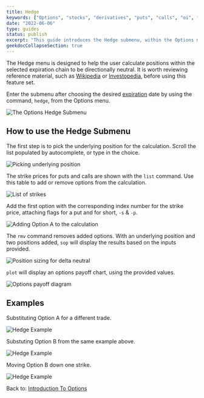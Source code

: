 ```yaml
---
title: Hedge
keywords: ["Options", "stocks", "derivatives", "puts", "calls", "oi", "vol", "greeks", "hedge", "gamme", "delta", "theta", "rho", "vanna", "vomma", "phi", "charm", "iv", "volatility", "implied", "realized", "price", "last", "bid", "ask", "expiry", "expiration", "chains", "chain", "put", "call", "strategy"]
date: "2022-06-06"
type: guides
status: publish
excerpt: "This guide introduces the Hedge submenu, within the Options menu, providing examples in use."
geekdocCollapseSection: true
---
```


The Hedge menu is designed to help the user calculate positions within the selected expiration chain to be directionally neutral. It is worth reviewing reference material, such as <a href="https://en.wikipedia.org/wiki/Hedge_(finance)#Delta_hedging" target="_blank">Wikipedia</a> or <a href="https://www.investopedia.com/terms/d/deltahedging.asp" target="_blank">Investopedia</a>, before using this feature set.

Enter the submenu after choosing the desired <a href="https://openbb-finance.github.io/OpenBBTerminal/terminal/stocks/options/exp/" target="_blank">expiration</a> date by using the command, `hedge`, from the Options menu.

![The Options Hedge Submenu](https://user-images.githubusercontent.com/85772166/172286199-ec6e202d-4955-4557-9ba6-7d4db6fbdd55.png)

<h2>How to use the Hedge Submenu</h2>

The first step is to pick the underlying position for the calculation. Scroll the list populated by autocomplete, or type in the choice.

![Picking underlying position](https://user-images.githubusercontent.com/85772166/172286267-9c164764-271f-4847-adc7-52bfb82e1138.png)

The strike prices for puts and calls are shown with the `list` command. Use this table to add or remove options from the calculation.

![List of strikes](https://user-images.githubusercontent.com/85772166/172286323-62e69fe1-dc37-42a1-8fdb-d3287ff0ac38.png)

Add the first option with the corresponding index number for the strike price, attaching flags for a put and for short, `-s` & `-p`.

![Adding Option A to the calculation](https://user-images.githubusercontent.com/85772166/172286367-a15f57fe-a10f-402c-9bf6-5e7dd34dedb4.png)

The `rmv` command removes added options. With an underlying position and two positions added, `sop` will display the results based on the inputs provided.

![Position sizing for delta neutral](https://user-images.githubusercontent.com/85772166/172286429-a0d6710d-a5a0-49e5-9938-f3b9aaebb236.png)

`plot` will display an options payoff chart, using the provided values.

![Options payoff diagram](https://user-images.githubusercontent.com/85772166/172286525-4ede89ec-4ed7-4843-a0fa-ec306efe3b67.png)

<h2>Examples</h2>

Substituting Option A for a different trade.

![Hedge Example](https://user-images.githubusercontent.com/85772166/172286582-1f5e153a-a900-427a-a7fc-f596648de599.png)

Substuting Option B from the same example above.

![Hedge Example](https://user-images.githubusercontent.com/85772166/172286627-0f6f6a60-d76c-4e24-9fdd-8e65e137097e.png)

Moving Option B down one strike.

![Hedge Example](https://user-images.githubusercontent.com/85772166/172286669-82a98127-fe74-43fd-bcc9-ed874f746bdc.png)

Back to: <a href="https://openbb-finance.github.io/OpenBBTerminal/terminal/stocks/options/" target="_blank">Introduction To Options</a>
